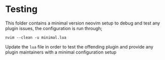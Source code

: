 # Testing

This folder contains a minimal version neovim setup to debug and test any plugin issues, the
configuration is run through;

```shell
nvim --clean -u minimal.lua
```
Update the `lua` file in order to test the offending plugin and provide any plugin maintainers with a minimal configuration setup
